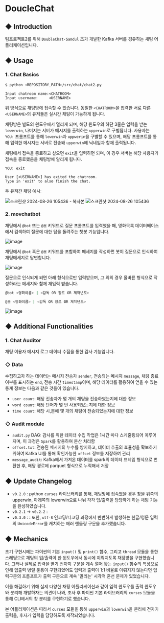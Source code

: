 # DoucleChat
## ◆ Introduction
팀프로젝트2를 위해 `DoubleChat-Samdul` 조가 개발한 Kafka 서버를 경유하는 채팅 어플리케이션입니다.

## ◆ Usage
### 1. Chat Basics
```bash
$ python <REPOSITORY_PATH>/src/chat/chat2.py
```
```
Input chatroom name:<CHATROOM>
Input username:     <USERNAME>
```

위 방식으로 채팅방에 접속할 수 있습니다. 동일한 `<CHATROOM>`을 입력한 서로 다른 `<USERNAME>`의 유저들은 실시간 채팅이 가능하게 됩니다.

채팅방은 별도의 윈도우에서 열리게 되며, 해당 윈도우의 하단 3줄은 입력을 받는 `lowerwin`, 나머지는 서버가 메시지를 출력하는 `upperwin`로 구별됩니다.
사용자는 `YOU:` 프롬프트를 통해 `lowerwin`과 `uppwerin`을 구별할 수 있으며, 해당 프롬프트를 통해 입력한 메시지는 서버로 전송돼 `upperwin`에 닉네임과 함께 출력됩니다.


채팅에서 접속을 종료하고 싶으면 `exit`을 입력하면 되며, 이 경우 서버는 해당 사용자가 접속을 종료했음을 채팅방에 알리게 됩니다.

```
YOU: exit
```
```
User [<USERNAME>] has exited the chatroom.
Type in 'exit' to also finish the chat.
```

두 유저간 채팅 예시:

![스크린샷 2024-08-26 105436 - 복사본](https://github.com/user-attachments/assets/46a5059f-7149-416a-b891-1eccf1ead505) ![스크린샷 2024-08-26 105436](https://github.com/user-attachments/assets/5a86319c-7eac-48cd-975a-8ac677b8fdbb)

### 2. movchatbot
채팅에서 `@bot` 또는 `@봇` 키워드로 질문 프롬프트를 입력했을 때, 영화목록 데이터베이스에서 검색하여 질문에 대한 답을 돌려주는 챗봇 기능입니다.

![image](https://github.com/user-attachments/assets/d897bb0c-4306-42bf-ad7f-29957ef143c2) 

채팅에서 `@bot` 혹은 `@봇` 키워드를 포함하여 메세지를 작성하면 봇이 질문으로 인식하여 채팅메세지로 답변합니다.   
  
![image](https://github.com/user-attachments/assets/8f006545-ce73-4913-a133-7c2a1e8261c1)  
 
질문으로 인식되게 되면 아래 형식으로만 입력받으며, 그 외의 경우 올바른 형식으로 작성하라는 메세지와 함께 재입력 받습니다.
```bash
@bot <영화이름> | <감독 OR 장르 OR 제작년도> 
```
```bash 
@봇 <영화이름> | <감독 OR 장르 OR 제작년도>
```  
![image](https://github.com/user-attachments/assets/592c066d-5db8-4670-a668-29be32c29e70)  



## ◆ Additional Functionalities

### 1. Chat Auditor
채팅 이용자 메시지 로그 데이터 수집을 통한 감사 기능입니다.

### ◇ Data
수집하고자 하는 데이터는 메시지 전송자 `sender`, 전송되는 메시지 `message`, 채팅 종료 여부를 표시하는 `end`, 전송 시간 `timestamp`이며, 해당 데이터를 활용하여 얻을 수 있는 통계 정보는 다음과 같은 것들이 있습니다. 
- `user count`: 해당 전송자가 몇 개의 채팅을 전송하였는지에 대한 정보
- `word count`: 해당 단어가 몇 번 사용되었는지에 대한 정보
- `time count`: 해당 시,분에 몇 개의 채팅이 전송되었는지에 대한 정보

### ◇ Audit module
- `audit.py` DAG: 감사를 위한 데이터 수집 작업은 1시간 마다 스케줄링되어 이루어지며, 이 과정은 `Spark`를 활용하여 분산 처리함
- `offset.txt`: 전송된 메시지의 누수를 방지하고, 데이터 추출의 효율성을 확보하기 위하여 Kafka UI를 통해 확인가능한 `offset` 정보를 저장하여 관리
- `message_audit`: Kafka에서 가져온 데이터를 spark의 데이터 프레임 형식으로 변환한 후, 해당 경로에 parquet 형식으로 누적해서 저장


## ◆ Update Changelog
- `v0.2.0`
: python `curses` 라이브러리를 통해, 채팅방에 접속했을 경우 창을 위쪽의 upperwin, 아래쪽의 lowerwin으로 나눠 각각 입/출력을 담당하게 하는 채팅 기능을 완성하였습니다.
- `v0.2.1` → `v0.2.2`
: 
- `v0.3.0`
: 
: 또한, `utf-8` 인코딩/디코딩 과정에서 빈번하게 발생하는 한글/영문 입력의 `UnicodeError`를 캐치하는 에러 핸들링 구문을 추가했습니다.
 

## ◆ Mechanics

초기 구현시에는 파이썬의 기본 `input()` 및 `print()` 함수, 그리고 `thread` 모듈을 통한 스레딩으로 채팅의 입/출력이 한 윈도우에서 동시에 이뤄지도록 채팅방을 구현했습니다. 그러나 실제로 입력을 받기 전까지 구문을 계속 열어 놓는  `input()` 함수의 특성으로 인해 입출력 병렬 운용이 구현되었어도 입력과 출력이 1:1 비율로 이뤄지지 않는다면 입력구문의 프롬프트가 출력 구문으로 계속 '밀리는'  시각적 혼선 문제가 있었습니다.

이를 해결하기 위해 실제 다양한 채팅 어플리케이션과 같이 입력 윈도우를 출력 윈도우와 분리해 개발하자는 의견이 나와, 조사 후 파이썬 기본 라이브러리의 `curses` 모듈을 통해 CLI에서의 창 분리를 구현하기로 했습니다.

본 어플리케이션은 따라서 `curses` 모듈을 통해 `upperwin`과 `lowerwin`을 분리해 전자가 출력을, 후자가 입력을 담당하도록 제작되었습니다.
